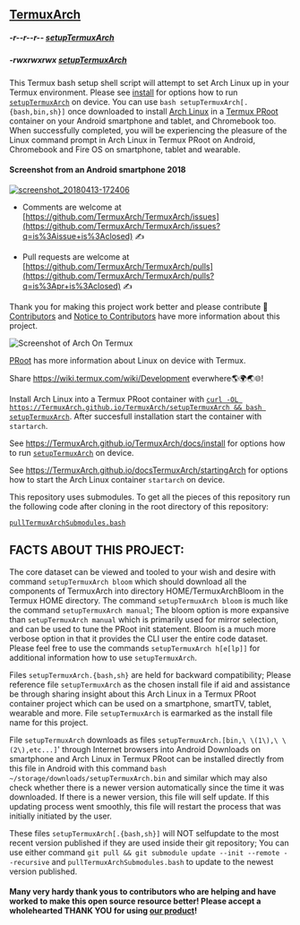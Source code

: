 <link rel="prerender" href="https://termuxarch.github.io/TermuxArch/">

## [TermuxArch](https://github.com/TermuxArch/TermuxArch/)

##### -r--r--r-- [setupTermuxArch](https://raw.githubusercontent.com/TermuxArch/TermuxArch/master/setupTermuxArch)
##### -rwxrwxrwx [setupTermuxArch](https://TermuxArch.github.io/TermuxArch/setupTermuxArch)

This Termux bash setup shell script will attempt to set Arch Linux up in your Termux environment.  Please see [install](https://TermuxArch.github.io/docsTermuxArch/install) for options how to run [`setupTermuxArch`](https://raw.githubusercontent.com/TermuxArch/TermuxArch/master/setupTermuxArch) on device.  You can use `bash setupTermuxArch[.{bash,bin,sh}]` once downloaded to install [Arch Linux](https://wiki.archlinux.org/) in a [Termux PRoot](https://github.com/termux/proot) container on your Android smartphone and tablet, and Chromebook too.  When successfully completed, you will be experiencing the pleasure of the Linux command prompt in Arch Linux in Termux PRoot on Android, Chromebook and Fire OS on smartphone, tablet and wearable.

#### Screenshot from an Android smartphone 2018
[![screenshot_20180413-172406](https://user-images.githubusercontent.com/27742457/38758637-ec0ff0dc-3f3f-11e8-802c-82bc511cde88.png)](https://TermuxArch.github.io/docsTermuxArch/install)

* Comments are welcome at [https://github.com/TermuxArch/TermuxArch/issues](https://github.com/TermuxArch/TermuxArch/issues?q=is%3Aissue+is%3Aclosed) ✍

* Pull requests are welcome at [https://github.com/TermuxArch/TermuxArch/pulls](https://github.com/TermuxArch/TermuxArch/pulls?q=is%3Apr+is%3Aclosed) ✍

Thank you for making this project work better and please contribute 🔆  [Contributors](CONTRIBUTORS.md) and [Notice to Contributors](NOTICE.md) have more information about this project.

![Screenshot of Arch On Termux](https://raw.githubusercontent.com/TermuxArch/imgsTermuxArch/master/IMG_20171019_190414.jpg)

[PRoot](https://termuxarch.github.io/docsTermuxArch/PRoot) has more information about Linux on device with Termux.

Share https://wiki.termux.com/wiki/Development everwhere🌎🌍🌏🌐!

Install Arch Linux into a Termux PRoot container with [`curl -OL https://TermuxArch.github.io/TermuxArch/setupTermuxArch && bash setupTermuxArch`](https://github.com/TermuxArch/TermuxArch/blob/master/setupTermuxArch).  After succesfull installation start the container with `startarch`.

See https://TermuxArch.github.io/TermuxArch/docs/install for options how to run [`setupTermuxArch`](https://github.com/TermuxArch/TermuxArch/blob/master/setupTermuxArch) on device.

See https://TermuxArch.github.io/docsTermuxArch/startingArch for options how to start the Arch Linux container `startarch` on device.

This repository uses submodules.  To get all the pieces of this repository run the following code after cloning in the root directory of this repository:

[`pullTermuxArchSubmodules.bash`](https://github.com/TermuxArch/TermuxArch/blob/master/pullTermuxArchSubmodules.bash)

## FACTS ABOUT THIS PROJECT:

The core dataset can be viewed and tooled to your wish and desire with command `setupTermuxArch bloom` which should download all the components of TermuxArch into directory HOME/TermuxArchBloom in the Termux HOME directory.  The command `setupTermuxArch bloom` is much like the command `setupTermuxArch manual`;  The bloom option is more expansive than `setupTermuxArch manual` which is primarily used for mirror selection, and can be used to tune the PRoot init statement.  Bloom is a much more verbose option in that it provides the CLI user the entire code dataset.  Please feel free to use the commands `setupTermuxArch h[e[lp]]` for additional information how to use `setupTermuxArch`.

Files `setupTermuxArch.{bash,sh}` are held for backward compatibility;  Please reference file `setupTermuxArch` as the chosen install file if aid and assistance be through sharing insight about this Arch Linux in a Termux PRoot container project which can be used on a smartphone, smartTV, tablet, wearable and more.  File `setupTermuxArch` is earmarked as the install file name for this project.

File `setupTermuxArch` downloads as files `setupTermuxArch.[bin,\ \(1\),\ \(2\),etc...]`' through Internet browsers into Android Downloads on smartphone and Arch Linux in Termux PRoot can be installed directly from this file in Android with this command `bash ~/storage/downloads/setupTermuxArch.bin` and similar which may also check whether there is a newer version automatically since the time it was downloaded.  If there is a newer version, this file will self update.  If this updating process went smoothly, this file will restart the process that was initially initiated by the user.

These files `setupTermuxArch[.{bash,sh}]` will NOT selfupdate to the most recent version published if they are used inside their git repository;  You can use either command `git pull && git submodule update --init --remote --recursive` and `pullTermuxArchSubmodules.bash` to update to the newest version published.

#### Many very hardy thank yous to contributors who are helping and have worked to make this open source resource better!  Please accept a wholehearted THANK YOU for using [our product](https://github.com/TermuxArch/)!
<!-- README.md EOF -->
